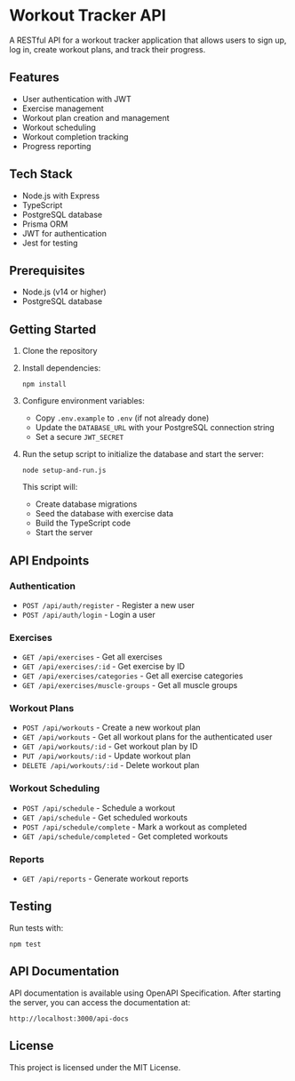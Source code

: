 # Workout Tracker API

A RESTful API for a workout tracker application that allows users to sign up, log in, create workout plans, and track their progress.

## Features

- User authentication with JWT
- Exercise management
- Workout plan creation and management
- Workout scheduling
- Workout completion tracking
- Progress reporting

## Tech Stack

- Node.js with Express
- TypeScript
- PostgreSQL database
- Prisma ORM
- JWT for authentication
- Jest for testing

## Prerequisites

- Node.js (v14 or higher)
- PostgreSQL database

## Getting Started

1. Clone the repository
2. Install dependencies:
   ```
   npm install
   ```
3. Configure environment variables:
   - Copy `.env.example` to `.env` (if not already done)
   - Update the `DATABASE_URL` with your PostgreSQL connection string
   - Set a secure `JWT_SECRET`

4. Run the setup script to initialize the database and start the server:
   ```
   node setup-and-run.js
   ```

   This script will:
   - Create database migrations
   - Seed the database with exercise data
   - Build the TypeScript code
   - Start the server

## API Endpoints

### Authentication

- `POST /api/auth/register` - Register a new user
- `POST /api/auth/login` - Login a user

### Exercises

- `GET /api/exercises` - Get all exercises
- `GET /api/exercises/:id` - Get exercise by ID
- `GET /api/exercises/categories` - Get all exercise categories
- `GET /api/exercises/muscle-groups` - Get all muscle groups

### Workout Plans

- `POST /api/workouts` - Create a new workout plan
- `GET /api/workouts` - Get all workout plans for the authenticated user
- `GET /api/workouts/:id` - Get workout plan by ID
- `PUT /api/workouts/:id` - Update workout plan
- `DELETE /api/workouts/:id` - Delete workout plan

### Workout Scheduling

- `POST /api/schedule` - Schedule a workout
- `GET /api/schedule` - Get scheduled workouts
- `POST /api/schedule/complete` - Mark a workout as completed
- `GET /api/schedule/completed` - Get completed workouts

### Reports

- `GET /api/reports` - Generate workout reports

## Testing

Run tests with:

```
npm test
```

## API Documentation

API documentation is available using OpenAPI Specification. After starting the server, you can access the documentation at:

```
http://localhost:3000/api-docs
```

## License

This project is licensed under the MIT License.